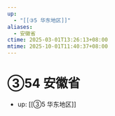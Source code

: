 ```yaml
---
up:
  - "[[③5 华东地区]]"
aliases:
  - 安徽省
ctime: 2025-03-01T13:26:13+08:00
mtime: 2025-10-01T11:40:37+08:00
---
```


# ③54 安徽省

- up: [[③5 华东地区]]
